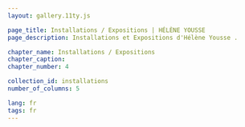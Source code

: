 ```yaml
---
layout: gallery.11ty.js

page_title: Installations / Expositions | HÉLÈNE YOUSSE
page_description: Installations et Expositions d'Hélène Yousse .

chapter_name: Installations / Expositions
chapter_caption: 
chapter_number: 4

collection_id: installations
number_of_columns: 5

lang: fr
tags: fr
---
```


